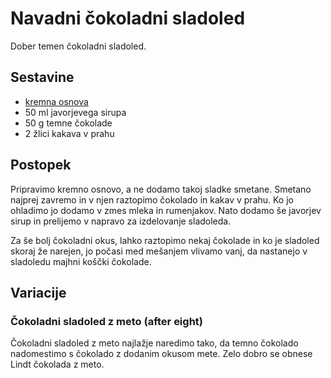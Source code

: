 # Navadni čokoladni sladoled

Dober temen čokoladni sladoled.

## Sestavine

 * [kremna osnova](../Osnova.md)
 * 50 ml javorjevega sirupa
 * 50 g temne čokolade
 * 2 žlici kakava v prahu
 
## Postopek
 
Pripravimo kremno osnovo, a ne dodamo takoj sladke smetane. Smetano najprej zavremo in v njen raztopimo čokolado in kakav v prahu. Ko jo ohladimo jo dodamo v zmes mleka in rumenjakov. Nato dodamo še javorjev sirup in prelijemo v napravo za izdelovanje sladoleda.

Za še bolj čokoladni okus, lahko raztopimo nekaj čokolade in ko je sladoled skoraj že narejen, jo počasi med mešanjem vlivamo vanj, da nastanejo v sladoledu majhni koščki čokolade. 

## Variacije

### Čokoladni sladoled z meto (after eight)

Čokoladni sladoled z meto najlažje naredimo tako, da temno čokolado nadomestimo s čokolado z dodanim okusom mete. Zelo dobro se obnese Lindt čokolada z meto.
